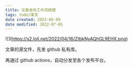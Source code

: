 ```yaml
---
title: 文章发布工作流梳理
tags: todo/某天
date created: 2022-06-09
date modified: 2022-07-05
---
```


![](<https://s2.loli.net/2022/04/16/ZtbkNyAQhGL9EHX.png)>

文章的源文件，先发 github 私有库。

再通过 github actions，自动分发至各个发布平台。
